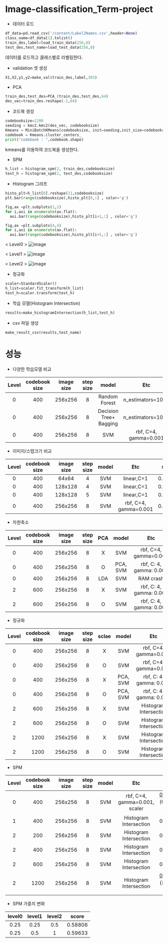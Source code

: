 # Image-classification_Term-project

- 데이터 로드
```python
df_data=pd.read_csv('/content/Label2Names.csv',header=None)
class_name=df_data[1].tolist()
train_des,label=load_train_data(256,8)
test_des,test_name=load_test_data(256,8)
```
데이터를 로드하고 클래스별로 라벨링한다.

- validation 셋 생성
```python
X1,X2,y1,y2=make_val(train_des,label,303)
```

- PCA
```python
train_des,test_des=PCA_(train_des,test_des,64)
des_vec=train_des.reshape(-1,64)
```
- 코드북 생성
```python
codebooksize=1200
seeding = kmc2.kmc2(des_vec, codebooksize) 
Kmeans = MiniBatchKMeans(codebooksize, init=seeding,init_size=codebooksize).fit(des_vec)
codebook = Kmeans.cluster_centers_
print("codebook : ",codebook.shape)
```
kmeans를 이용하여 코드북을 생성한다.


- SPM 
```python
h_list = histogram_spm(2, train_des,codebooksize)
test_h = histogram_spm(2, test_des,codebooksize)
```

- Histogram 그랴프
```python
histo_plt=h_list[0].reshape(21,codebooksize)
plt.bar(range(codebooksize),histo_plt[0,:] , color='g')

fig,ax =plt.subplots(2,2)
for i,axi in enumerate(ax.flat):
  axi.bar(range(codebooksize),histo_plt[i+1,:] , color='g')

fig,ax =plt.subplots(4,4)
for i,axi in enumerate(ax.flat):
  axi.bar(range(codebooksize),histo_plt[i+5,:] , color='g')
```

< Level0 >
![image](https://user-images.githubusercontent.com/46476876/70849964-93315e00-1ec8-11ea-84b1-67a3c7aa6df6.png)

 < Level1 > 
![image](https://user-images.githubusercontent.com/46476876/70849962-8a408c80-1ec8-11ea-9315-8ba9cafb6483.png)


   < Level2 >
![image](https://user-images.githubusercontent.com/46476876/70849950-7a28ad00-1ec8-11ea-849e-68bfec32efb4.png)



- 정규화
```python
scaler=StandardScaler()
h_list=scaler.fit_transform(h_list)
test_h=scaler.transform(test_h)
```
- 학습 모델(Histogram Intersection)
```python
results=make_histogramIntersection(h_list,test_h)
```

- csv 파일 생성
```python
make_result_csv(results,test_name)
```

# 성능
- 다양한 학습모델 비교

| Level | codebook size | image size | step size  | model | Etc | score |
|:--:|:--:|:--:|:--:|:--:|:--:|:--:|
| 0 | 400 |  256x256 | 8 | Random Forest | n_estimators=1000 | 0.41193 |
| 0 | 400 |  256x256 | 8 | Decision Tree+ Bagging | n_estimators=1000 | 0.41193 |
| 0 | 400 |  256x256 | 8 | SVM | rbf, C=4, gamma=0.001 | 0.41193 |

- 이미지/스텝크기 비교

| Level | codebook size | image size | step size  | model | Etc | score |
|:--:|:--:|:--:|:--:|:--:|:--:|:--:|
| 0 | 400 |  64x64 | 4 | SVM | linear,C=1 | 0.31028 |
| 0 | 400 |  128x128 | 4 | SVM | linear,C=1 | 0.35992 |
| 0 | 400 |  128x128 | 5 | SVM | linear,C=1 | 0.37352 |
| 0 | 400 |  256x256 | 8 | SVM | rbf, C=4, gamma=0.001 | 0.41193 |

- 차원축소

| Level | codebook size | image size | step size  | PCA | model | Etc | score |
|:--:|:--:|:--:|:--:|:--:|:--:|:--:|:--:|
| 0 | 400 |  256x256 | 8 | X | SVM | rbf, C=4, gamma=0.001 | 0.41193 |
| 0 | 400 |  256x256 | 8 | O | PCA, SVM | rbf, C: 4, gamma: 0.001 | 0.43971 |
| 0 | 400 |  256x256 | 8 | LDA | SVM | RAM crash | -- |
| 2 | 600 |  256x256 | 8 | X | SVM | rbf, C: 4, gamma: 0.001 | 0.58806 |
| 2 | 600 |  256x256 | 8 | O | SVM | rbf, C: 4, gamma: 0.001 | 0.58806 |

- 정규화

| Level | codebook size | image size | step size  | sclae | model | Etc | score |
|:--:|:--:|:--:|:--:|:--:|:--:|:--:|:--:|
| 0 | 400 |  256x256 | 8 | X | SVM | rbf, C=4, gamma=0.001 | 0.41193 |
| 0 | 400 |  256x256 | 8 | O | SVM | rbf, C=4, gamma=0.001 | 0.43026 |
| 0 | 400 |  256x256 | 8 | X | PCA, SVM | rbf, C: 4, gamma: 0.001 | 0.43971 |
| 0 | 400 |  256x256 | 8 | O | PCA, SVM | rbf, C: 4, gamma: 0.001 | [0.4444](https://github.com/rkdogo08/Image-classification_Term-project/blob/master/code/term_project_PCA_scale.ipynb) |
| 2 | 600 |  256x256 | 8 | X | SVM | Histogram Intersection | 0.59633 |
| 2 | 600 |  256x256 | 8 | O | SVM | Histogram Intersection | 0.60342 |
| 2 | 1200 |  256x256 | 8 | X | SVM | Histogram Intersection | 0.60106 |
| 2 | 1200 |  256x256 | 8 | O | SVM | Histogram Intersection | 0.60874 |



- SPM

| Level | codebook size | image size | step size  | model | Etc | score |
|:--:|:--:|:--:|:--:|:--:|:--:|:--:|
| 0 | 400 |  256x256 | 8 | SVM | rbf, C=4, gamma=0.001, scaler | [0.43026](https://github.com/rkdogo08/Image-classification_Term-project/blob/master/code/term_project_level0.ipynb) (베이스코드) |
| 1 | 400 |  256x256 | 8 | SVM | Histogram Intersection | 0.54078 |
| 2 | 200 |  256x256 | 8 | SVM | Histogram Intersection| 0.56264 |
| 2 | 400 |  256x256 | 8 | SVM | Histogram Intersection| 0.58747 |
| 2 | 600 |  256x256 | 8 | SVM | Histogram Intersection| 0.58806 |
| 2 | 1200 |  256x256 | 8 | SVM | Histogram Intersection | [0.60874](https://github.com/rkdogo08/Image-classification_Term-project/blob/master/code/term_project_level2_1200.ipynb) (최고성능코드) |



- SPM 가중치 변화

 | level0 |  level1 | level2 | score |
|:--:|:--:|:--:|:--:|
 | 0.25 |  0.25| 0.5 | 0.58806 |
 | 0.25 |  0.5| 1 | 0.59633 |
